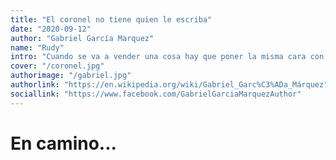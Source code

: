 ```yaml
---
title: "El coronel no tiene quien le escriba"
date: "2020-09-12"
author: "Gabriel García Marquez"
name: "Rudy"
intro: "Cuando se va a vender una cosa hay que poner la misma cara con que se va a comprar."
cover: "/coronel.jpg"
authorimage: "/gabriel.jpg"
authorlink: "https://en.wikipedia.org/wiki/Gabriel_Garc%C3%ADa_Márquez"
sociallink: "https://www.facebook.com/GabrielGarciaMarquezAuthor"
---
```


# En camino...
